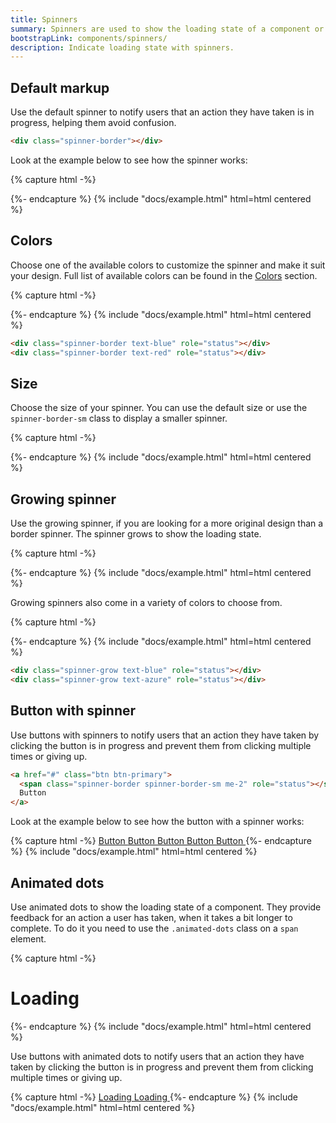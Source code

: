 ```yaml
---
title: Spinners
summary: Spinners are used to show the loading state of a component or page. They provide feedback for an action a user has taken, when it takes a bit longer to complete.
bootstrapLink: components/spinners/
description: Indicate loading state with spinners.
---
```


## Default markup

Use the default spinner to notify users that an action they have taken is in progress, helping them avoid confusion.

```html
<div class="spinner-border"></div>
```

Look at the example below to see how the spinner works:

{% capture html -%}
<div class="spinner-border"></div>
{%- endcapture %}
{% include "docs/example.html" html=html centered %}


## Colors

Choose one of the available colors to customize the spinner and make it suit your design. Full list of available colors can be found in the [Colors](/docs/ui/base/colors) section.

{% capture html -%}
<div class="spinner-border text-blue" role="status"></div>
<div class="spinner-border text-azure" role="status"></div>
<div class="spinner-border text-indigo" role="status"></div>
<div class="spinner-border text-purple" role="status"></div>
<div class="spinner-border text-pink" role="status"></div>
<div class="spinner-border text-red" role="status"></div>
<div class="spinner-border text-orange" role="status"></div>
<div class="spinner-border text-yellow" role="status"></div>
<div class="spinner-border text-lime" role="status"></div>
<div class="spinner-border text-green" role="status"></div>
<div class="spinner-border text-teal" role="status"></div>
<div class="spinner-border text-cyan" role="status"></div>
{%- endcapture %}
{% include "docs/example.html" html=html centered %}

```html
<div class="spinner-border text-blue" role="status"></div>
<div class="spinner-border text-red" role="status"></div>
```

## Size

Choose the size of your spinner. You can use the default size or use the `spinner-border-sm` class to display a smaller spinner.

{% capture html -%}
<div class="spinner-border" role="status"></div>
<div class="spinner-border spinner-border-sm" role="status"></div>
{%- endcapture %}
{% include "docs/example.html" html=html centered %}

## Growing spinner

Use the growing spinner, if you are looking for a more original design than a border spinner. The spinner grows to show the loading state.

{% capture html -%}
<div class="spinner-grow" role="status"></div>
{%- endcapture %}
{% include "docs/example.html" html=html centered %}

Growing spinners also come in a variety of colors to choose from.

{% capture html -%}
<div class="spinner-grow text-blue" role="status"></div>
<div class="spinner-grow text-azure" role="status"></div>
<div class="spinner-grow text-indigo" role="status"></div>
<div class="spinner-grow text-purple" role="status"></div>
<div class="spinner-grow text-pink" role="status"></div>
<div class="spinner-grow text-red" role="status"></div>
<div class="spinner-grow text-orange" role="status"></div>
<div class="spinner-grow text-yellow" role="status"></div>
<div class="spinner-grow text-lime" role="status"></div>
<div class="spinner-grow text-green" role="status"></div>
<div class="spinner-grow text-teal" role="status"></div>
<div class="spinner-grow text-cyan" role="status"></div>
{%- endcapture %}
{% include "docs/example.html" html=html centered %}

```html
<div class="spinner-grow text-blue" role="status"></div>
<div class="spinner-grow text-azure" role="status"></div>
```

## Button with spinner

Use buttons with spinners to notify users that an action they have taken by clicking the button is in progress and prevent them from clicking multiple times or giving up.

```html
<a href="#" class="btn btn-primary">
  <span class="spinner-border spinner-border-sm me-2" role="status"></span>
  Button
</a>
```

Look at the example below to see how the button with a spinner works:

{% capture html -%}
<a href="#" class="btn btn-primary">
  <span class="spinner-border spinner-border-sm me-2" role="status"></span>
  Button
</a>
<a href="#" class="btn btn-danger">
  <span class="spinner-border spinner-border-sm me-2" role="status"></span>
  Button
</a>
<a href="#" class="btn btn-warning">
  <span class="spinner-border spinner-border-sm me-2" role="status"></span>
  Button
</a>
<a href="#" class="btn btn-success">
  <span class="spinner-border spinner-border-sm me-2" role="status"></span>
  Button
</a>
<a href="#" class="btn">
  <span class="spinner-border spinner-border-sm me-2" role="status"></span>
  Button
</a>
{%- endcapture %}
{% include "docs/example.html" html=html centered %}

## Animated dots

Use animated dots to show the loading state of a component. They provide feedback for an action a user has taken, when it takes a bit longer to complete. To do it you need to use the `.animated-dots` class on a `span` element.

{% capture html -%}
<h1>Loading<span class="animated-dots"></span></h1>
{%- endcapture %}
{% include "docs/example.html" html=html centered %}

Use buttons with animated dots to notify users that an action they have taken by clicking the button is in progress and prevent them from clicking multiple times or giving up.

{% capture html -%}
<a href="#" class="btn btn-primary">
	Loading<span class="animated-dots"></span>
</a>
<a href="#" class="btn btn-primary disabled">
	Loading<span class="animated-dots"></span>
</a>
{%- endcapture %}
{% include "docs/example.html" html=html centered %}

